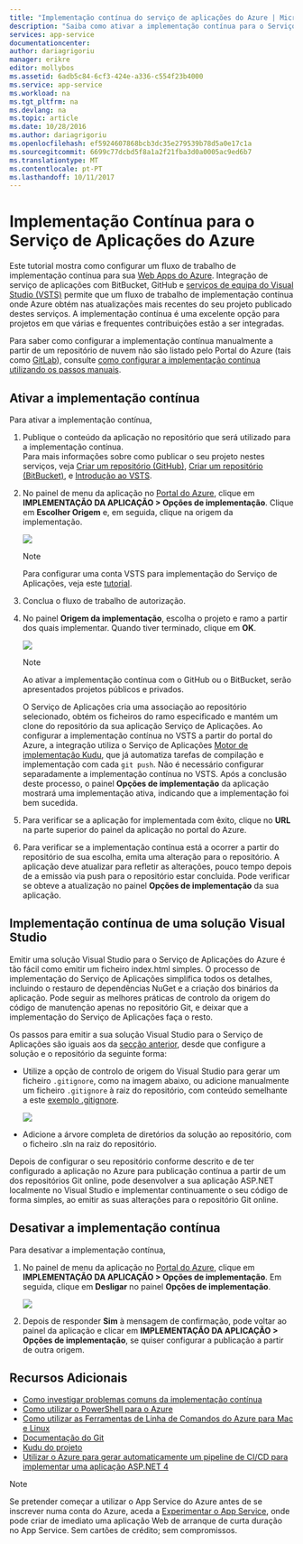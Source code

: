 ```yaml
---
title: "Implementação contínua do serviço de aplicações do Azure | Microsoft Docs"
description: "Saiba como ativar a implementação contínua para o Serviço de Aplicações do Azure."
services: app-service
documentationcenter: 
author: dariagrigoriu
manager: erikre
editor: mollybos
ms.assetid: 6adb5c84-6cf3-424e-a336-c554f23b4000
ms.service: app-service
ms.workload: na
ms.tgt_pltfrm: na
ms.devlang: na
ms.topic: article
ms.date: 10/28/2016
ms.author: dariagrigoriu
ms.openlocfilehash: ef5924607868bcb3dc35e279539b78d5a0e17c1a
ms.sourcegitcommit: 6699c77dcbd5f8a1a2f21fba3d0a0005ac9ed6b7
ms.translationtype: MT
ms.contentlocale: pt-PT
ms.lasthandoff: 10/11/2017
---
```

# <a name="continuous-deployment-to-azure-app-service"></a>Implementação Contínua para o Serviço de Aplicações do Azure
Este tutorial mostra como configurar um fluxo de trabalho de implementação contínua para sua [Web Apps do Azure](app-service-web-overview.md). Integração de serviço de aplicações com BitBucket, GitHub e [serviços de equipa do Visual Studio (VSTS)](https://www.visualstudio.com/team-services/) permite que um fluxo de trabalho de implementação contínua onde Azure obtém nas atualizações mais recentes do seu projeto publicado destes serviços. A implementação contínua é uma excelente opção para projetos em que várias e frequentes contribuições estão a ser integradas.

Para saber como configurar a implementação contínua manualmente a partir de um repositório de nuvem não são listado pelo Portal do Azure (tais como [GitLab](https://gitlab.com/)), consulte [como configurar a implementação contínua utilizando os passos manuais](https://github.com/projectkudu/kudu/wiki/Continuous-deployment#setting-up-continuous-deployment-using-manual-steps).

## <a name="overview"></a>Ativar a implementação contínua
Para ativar a implementação contínua,

1. Publique o conteúdo da aplicação no repositório que será utilizado para a implementação contínua.  
    Para mais informações sobre como publicar o seu projeto nestes serviços, veja [Criar um repositório (GitHub)], [Criar um repositório (BitBucket)], e [Introdução ao VSTS].
2. No painel de menu da aplicação no [Portal do Azure], clique em **IMPLEMENTAÇÃO DA APLICAÇÃO > Opções de implementação**. Clique em **Escolher Origem** e, em seguida, clique na origem da implementação.  
   
    ![](./media/app-service-continuous-deployment/cd_options.png)
   
   > [!NOTE]
   > Para configurar uma conta VSTS para implementação do Serviço de Aplicações, veja este [tutorial](https://github.com/projectkudu/kudu/wiki/Setting-up-a-VSTS-account-so-it-can-deploy-to-a-Web-App).
   > 
   > 
3. Conclua o fluxo de trabalho de autorização.
4. No painel **Origem da implementação**, escolha o projeto e ramo a partir dos quais implementar. Quando tiver terminado, clique em **OK**.
   
    ![](./media/app-service-continuous-deployment/github_option.png)
   
   > [!NOTE]
   > Ao ativar a implementação contínua com o GitHub ou o BitBucket, serão apresentados projetos públicos e privados.
   > 
   > 
   
    O Serviço de Aplicações cria uma associação ao repositório selecionado, obtém os ficheiros do ramo especificado e mantém um clone do repositório da sua aplicação Serviço de Aplicações. Ao configurar a implementação contínua no VSTS a partir do portal do Azure, a integração utiliza o Serviço de Aplicações [Motor de implementação Kudu](https://github.com/projectkudu/kudu/wiki), que já automatiza tarefas de compilação e implementação com cada `git push`. Não é necessário configurar separadamente a implementação contínua no VSTS. Após a conclusão deste processo, o painel **Opções de implementação** da aplicação mostrará uma implementação ativa, indicando que a implementação foi bem sucedida.
5. Para verificar se a aplicação for implementada com êxito, clique no **URL** na parte superior do painel da aplicação no portal do Azure.
6. Para verificar se a implementação contínua está a ocorrer a partir do repositório de sua escolha, emita uma alteração para o repositório. A aplicação deve atualizar para refletir as alterações, pouco tempo depois de a emissão via push para o repositório estar concluída. Pode verificar se obteve a atualização no painel **Opções de implementação** da sua aplicação.

## <a name="VSsolution"></a>Implementação contínua de uma solução Visual Studio
Emitir uma solução Visual Studio para o Serviço de Aplicações do Azure é tão fácil como emitir um ficheiro index.html simples. O processo de implementação do Serviço de Aplicações simplifica todos os detalhes, incluindo o restauro de dependências NuGet e a criação dos binários da aplicação. Pode seguir as melhores práticas de controlo da origem do código de manutenção apenas no repositório Git, e deixar que a implementação do Serviço de Aplicações faça o resto.

Os passos para emitir a sua solução Visual Studio para o Serviço de Aplicações são iguais aos da [secção anterior](#overview), desde que configure a solução e o repositório da seguinte forma:

* Utilize a opção de controlo de origem do Visual Studio para gerar um ficheiro `.gitignore`, como na imagem abaixo, ou adicione manualmente um ficheiro `.gitignore` à raiz do repositório, com conteúdo semelhante a este [exemplo .gitignore](https://github.com/github/gitignore/blob/master/VisualStudio.gitignore).
  
  ![](./media/app-service-continuous-deployment/VS_source_control.png)
* Adicione a árvore completa de diretórios da solução ao repositório, com o ficheiro .sln na raiz do repositório.

Depois de configurar o seu repositório conforme descrito e de ter configurado a aplicação no Azure para publicação contínua a partir de um dos repositórios Git online, pode desenvolver a sua aplicação ASP.NET localmente no Visual Studio e implementar continuamente o seu código de forma simples, ao emitir as suas alterações para o repositório Git online.

## <a name="disableCD"></a>Desativar a implementação contínua
Para desativar a implementação contínua,

1. No painel de menu da aplicação no [Portal do Azure], clique em **IMPLEMENTAÇÃO DA APLICAÇÃO > Opções de implementação**. Em seguida, clique em **Desligar** no painel **Opções de implementação**.
   
    ![](./media/app-service-continuous-deployment/cd_disconnect.png)
2. Depois de responder **Sim** à mensagem de confirmação, pode voltar ao painel da aplicação e clicar em **IMPLEMENTAÇÃO DA APLICAÇÃO > Opções de implementação**, se quiser configurar a publicação a partir de outra origem.

## <a name="additional-resources"></a>Recursos Adicionais
* [Como investigar problemas comuns da implementação contínua](https://github.com/projectkudu/kudu/wiki/Investigating-continuous-deployment)
* [Como utilizar o PowerShell para o Azure]
* [Como utilizar as Ferramentas de Linha de Comandos do Azure para Mac e Linux]
* [Documentação do Git]
* [Kudu do projeto](https://github.com/projectkudu/kudu/wiki)
* [Utilizar o Azure para gerar automaticamente um pipeline de CI/CD para implementar uma aplicação ASP.NET 4](https://www.visualstudio.com/docs/build/get-started/aspnet-4-ci-cd-azure-automatic)

> [!NOTE]
> Se pretender começar a utilizar o App Service do Azure antes de se inscrever numa conta do Azure, aceda a [Experimentar o App Service](https://azure.microsoft.com/try/app-service/), onde pode criar de imediato uma aplicação Web de arranque de curta duração no App Service. Sem cartões de crédito; sem compromissos.
> 
> 

[Portal do Azure]: https://portal.azure.com
[VSTS Portal]: https://www.visualstudio.com/en-us/products/visual-studio-team-services-vs.aspx
[Installing Git]: http://git-scm.com/book/en/Getting-Started-Installing-Git
[Como utilizar o PowerShell para o Azure]: /powershell/azureps-cmdlets-docs
[Como utilizar as Ferramentas de Linha de Comandos do Azure para Mac e Linux]:../cli-install-nodejs.md
[Documentação do Git]: http://git-scm.com/documentation

[Criar um repositório (GitHub)]: https://help.github.com/articles/create-a-repo
[Criar um repositório (BitBucket)]: https://confluence.atlassian.com/display/BITBUCKET/Create+an+Account+and+a+Git+Repo
[Introdução ao VSTS]: https://www.visualstudio.com/docs/vsts-tfs-overview
